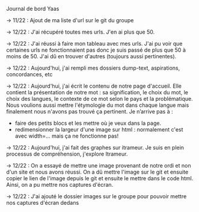 Journal de bord Yaas

→ 11/22 : Ajout de ma liste d'url sur le git du groupe

→ 12/22 : J'ai récupéré toutes mes urls. J'en ai plus que 50.

→ 12/22 : J'ai réussi à faire mon tableau avec mes urls. J'ai pu voir que certaines urls ne fonctionnaient pas donc je suis passé de plus que 50 à moins de 50. J'ai dû en trouver d'autres (toujours aussi pertinentes).

→ 12/22 : Aujourd'hui, j'ai rempli mes dossiers dump-text, aspirations, concordances, etc

→ 12/22 : Aujourd'hui, j'ai écrit le contenu de notre page d'accueil. Elle contient la présentation de notre mot : sa signification, le choix du mot, le choix des langues, le contexte de ce mot selon le pays et la problématique. Nous voulions aussi mettre l'étymologie du mot dans chaque langue mais finalement nous n'avons pas trouvé ça pertinent. 
Je n’arrive pas à : 
- faire des petits blocs et les mettre où je veux dans la page. 
- redimensionner la largeur d'une image sur html : normalement c'est avec width=... mais ça ne fonctionne pas!

→ 12/22 : Aujourd'hui, j'ai fait des graphes sur itrameur. Je suis en plein processus de compréhension, j'explore Itrameur.

→ 12/22 : On a essayé de mettre une image provenant de notre ordi et non d'un site et nous avons réussi. On a dû mettre l'image sur le git et ensuite copier le lien de l'image depuis le git et ensuite le mettre dans le code html. Ainsi, on a pu mettre nos captures d'écran.
 
→ 12/22 : J'ai ajouté le dossier images sur le groupe pour pouvoir mettre nos captures d'écran dedans
